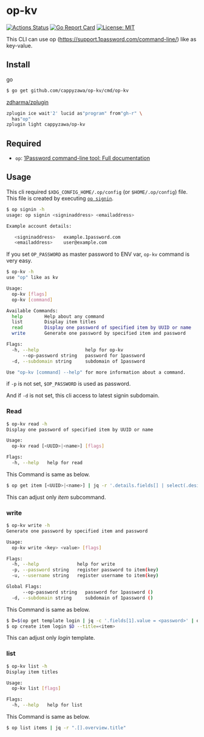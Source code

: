 # op-kv 
[![Actions Status](https://github.com/cappyzawa/op-kv/workflows/CI/badge.svg)](https://github.com/cappyzawa/op-kv/actions)
[![Go Report Card](https://goreportcard.com/badge/github.com/cappyzawa/op-kv)](https://goreportcard.com/report/github.com/cappyzawa/op-kv)
[![License: MIT](https://img.shields.io/badge/License-MIT-yellow.svg)](https://opensource.org/licenses/MIT)

This CLI can use op (https://support.1password.com/command-line/) like as key-value.

## Install
go
```bash
$ go get github.com/cappyzawa/op-kv/cmd/op-kv
```

[zdharma/zplugin](https://github.com/zdharma/zplugin)
```zsh
zplugin ice wait'2' lucid as"program" from"gh-r" \
  has"op"
zplugin light cappyzawa/op-kv
```

## Required
* `op`: [1Password command\-line tool: Full documentation](https://support.1password.com/command-line/)

## Usage
This cli required `$XDG_CONFIG_HOME/.op/config` (or `$HOME/.op/config`) file. This file is created by executing [`op signin`](https://support.1password.com/command-line/#sign-in-or-out).
```bash
$ op signin -h
usage: op signin <signinaddress> <emailaddress>

Example account details:

   <signinaddress>   example.1password.com
   <emailaddress>    user@example.com
```

If you set `OP_PASSWORD` as master password to ENV var, `op-kv` command is very easy.

```bash
$ op-kv -h
use "op" like as kv

Usage:
  op-kv [flags]
  op-kv [command]

Available Commands:
  help        Help about any command
  list        Display item titles
  read        Display one password of specified item by UUID or name
  write       Generate one password by specified item and password

Flags:
  -h, --help                 help for op-kv
      --op-password string   password for 1password 
  -d, --subdomain string     subdomain of 1password

Use "op-kv [command] --help" for more information about a command.
```

if `-p` is not set, `$OP_PASSWORD` is used as password.

And if `-d` is not set, this cli access to latest signin subdomain.

### Read
```bash
$ op-kv read -h
Display one password of specified item by UUID or name

Usage:
  op-kv read [<UUID>|<name>] [flags]

Flags:
  -h, --help   help for read
```

This Command is same as below.

```bash
$ op get item [<UUID>|<name>] | jq -r '.details.fields[] | select(.designation=="password").value'
```

This can adjust only _item_ subcommand.

### write
```bash
$ op-kv write -h 
Generate one password by specified item and password

Usage:
  op-kv write <key> <value> [flags]

Flags:
  -h, --help              help for write
  -p, --password string   register password to item(key)
  -u, --username string   register username to item(key)

Global Flags:
      --op-password string   password for 1password ()
  -d, --subdomain string     subdomain of 1password ()
```

This Command is same as below.

```bash
$ D=$(op get template login | jq -c '.fields[1].value = <password>' | op encode)
$ op create item login $D --title=<item>
```

This can adjust only _login_ template.

### list
```bash
$ op-kv list -h
Display item titles

Usage:
  op-kv list [flags]

Flags:
  -h, --help   help for list
```

This Command is same as below.

```bash
$ op list items | jq -r ".[].overview.title"
```

